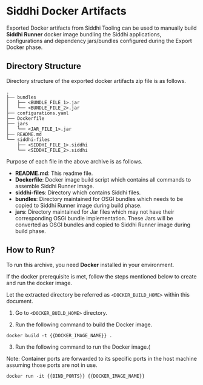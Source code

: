 # Siddhi Docker Artifacts

Exported Docker artifacts from Siddhi Tooling can be used to manually 
build **Siddhi Runner** docker image bundling the Siddhi applications, configurations and dependency jars/bundles configured during the Export Docker phase.


## Directory Structure

Directory structure of the exported docker artifacts zip file is as follows.

```
.
├── bundles
│   ├── <BUNDLE_FILE_1>.jar
│   └── <BUNDLE_FILE_2>.jar
├── configurations.yaml
├── Dockerfile
├── jars
│   └── <JAR_FILE_1>.jar
├── README.md
└── siddhi-files
    ├── <SIDDHI_FILE_1>.siddhi
    └── <SIDDHI_FILE_2>.siddhi
```


Purpose of each file in the above archive is as follows.

- **README.md**: This readme file.
- **Dockerfile**: Docker image build script which contains all commands to assemble Siddhi Runner image. 
- **siddhi-files**: Directory which contains Siddhi files.
- **bundles**: Directory maintained for OSGI bundles which needs to be copied to Siddhi Runner image during build phase.
- **jars**: Directory maintained for Jar files which may not have their corresponding OSGi bundle implementation. These Jars will be converted as OSGI bundles and copied to Siddhi Runner image during build phase.

## How to Run?

To run this archive, you need **Docker** installed in your environment.

If the docker prerequisite is met, follow the steps mentioned below to create and run the docker image.

Let the extracted directory be referred as `<DOCKER_BUILD_HOME>` within this document.

1. Go to `<DOCKER_BUILD_HOME>` directory.

2. Run the following command to build the Docker image.

```
docker build -t {{DOCKER_IMAGE_NAME}} .
```

3. Run the following command to run the Docker image.(

Note: Container ports are forwarded to its specific ports in the host machine assuming those ports are not in use.
   
```
docker run -it {{BIND_PORTS}} {{DOCKER_IMAGE_NAME}}
```


